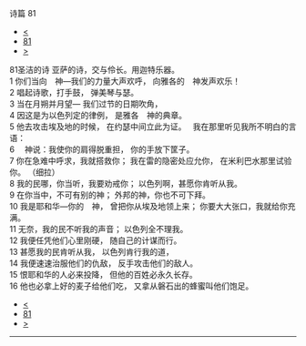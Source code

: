 ﻿





 诗篇 81




* [<](bible/PSA080.md)
* [81](bible/PSA.md)
* [>](bible/PSA082.md)



 
81圣洁的诗 亚萨的诗，交与伶长。用迦特乐器。  
1 你们当向　神—我们的力量大声欢呼， 向雅各的　神发声欢乐！  
2 唱起诗歌，打手鼓， 弹美琴与瑟。  
3 当在月朔并月望— 我们过节的日期吹角，  
4 因这是为以色列定的律例， 是雅各　神的典章。  
5 他去攻击埃及地的时候， 在约瑟中间立此为证。    我在那里听见我所不明白的言语：  
6 　神说：我使你的肩得脱重担， 你的手放下筐子。  
7 你在急难中呼求，我就搭救你； 我在雷的隐密处应允你， 在米利巴水那里试验你。 （细拉）   
8 我的民哪，你当听，我要劝戒你； 以色列啊，甚愿你肯听从我。  
9 在你当中，不可有别的神； 外邦的神，你也不可下拜。  
10 我是耶和华—你的　神， 曾把你从埃及地领上来； 你要大大张口，我就给你充满。     
11 无奈，我的民不听我的声音； 以色列全不理我。  
12 我便任凭他们心里刚硬， 随自己的计谋而行。  
13 甚愿我的民肯听从我， 以色列肯行我的道，  
14 我便速速治服他们的仇敌， 反手攻击他们的敌人。  
15 恨耶和华的人必来投降， 但他的百姓必永久长存。  
16 他也必拿上好的麦子给他们吃， 又拿从磐石出的蜂蜜叫他们饱足。 
* [<](bible/PSA080.md)
* [81](bible/PSA.md)
* [>](bible/PSA082.md)





---









